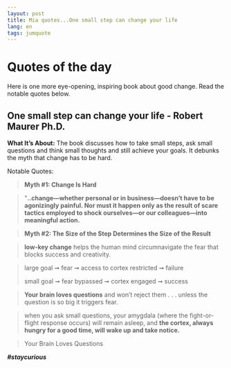 ```yaml
---
layout: post
title: Mia quotes...One small step can change your life
lang: en
tags: jumquote
---
```


# Quotes of the day
Here is one more eye-opening, inspiring book about good change. Read the notable quotes below.

##  One small step can change your life - Robert Maurer Ph.D.

**What It’s About:** The book discusses how to take small steps, ask small questions and think small thoughts and still achieve your goals. It debunks the myth that change has to be hard.

Notable Quotes:

> **Myth #1: Change Is Hard**

> "**..change—whether personal or in business—doesn’t have to be agonizingly painful. 
> Nor must it happen only as the result of scare tactics employed to shock ourselves—or our colleagues—into meaningful action.**


> **Myth #2: The Size of the Step Determines the Size of the Result**

> **low-key change** helps the human mind circumnavigate the fear that blocks success and creativity.

> large goal ➞ fear ➞ access to cortex restricted ➞ failure
> 
> small goal ➞ fear bypassed ➞ cortex engaged ➞ success

> **Your brain loves questions** and won’t reject them . . .
> unless the question is so big it triggers fear.

> when you ask small questions, your amygdala (where the fight-or-flight response occurs) will remain asleep, 
> and **the cortex, always hungry for a good time, will wake up and take notice.**


> Your Brain Loves Questions

_**#staycurious**_

